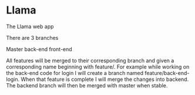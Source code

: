 # Llama
The Llama web app

There are 3 branches

Master
back-end
front-end

All features will be merged to their corresponding branch and given a corresponding name beginning with feature/. For example while working on the back-end code for login I will create a branch named feature/back-end-login. When that feature is complete I will merge the changes into backend. The backend branch will then be merged with master when stable.

